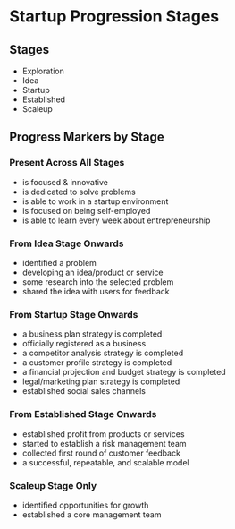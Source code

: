 # **Startup Progression Stages**

## **Stages**

* Exploration  
* Idea  
* Startup  
* Established  
* Scaleup

## **Progress Markers by Stage**

### **Present Across All Stages**

* is focused & innovative  
* is dedicated to solve problems  
* is able to work in a startup environment  
* is focused on being self-employed  
* is able to learn every week about entrepreneurship

### **From Idea Stage Onwards**

* identified a problem  
* developing an idea/product or service  
* some research into the selected problem  
* shared the idea with users for feedback

### **From Startup Stage Onwards**

* a business plan strategy is completed  
* officially registered as a business  
* a competitor analysis strategy is completed  
* a customer profile strategy is completed  
* a financial projection and budget strategy is completed  
* legal/marketing plan strategy is completed  
* established social sales channels

### **From Established Stage Onwards**

* established profit from products or services  
* started to establish a risk management team  
* collected first round of customer feedback  
* a successful, repeatable, and scalable model

### **Scaleup Stage Only**

* identified opportunities for growth  
* established a core management team

